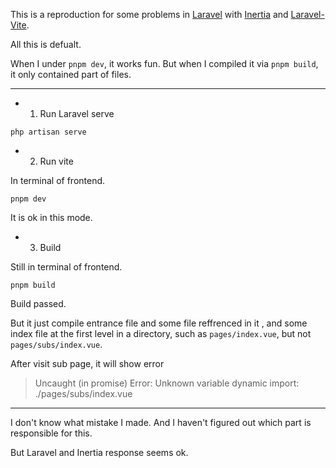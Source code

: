 This is a reproduction for some problems in [Laravel](https://laravel.com) with [Inertia](https://inertiajs.com) and [Laravel-Vite](https://laravel-vite.innocenzi.dev).

All this is defualt.

When I under `pnpm dev`, it works fun. But when I compiled it via `pnpm build`, it only contained part of files.

---

-   1. Run Laravel serve

```
php artisan serve
```

-   2. Run vite

In terminal of frontend.

```
pnpm dev
```

It is ok in this mode.

-   3. Build

Still in terminal of frontend.

```
pnpm build
```

Build passed.

But it just compile entrance file and some file reffrenced in it , and some index file at the first level in a directory, such as `pages/index.vue`, but not `pages/subs/index.vue`.

After visit sub page, it will show error

> Uncaught (in promise) Error: Unknown variable dynamic import: ./pages/subs/index.vue

---

I don't know what mistake I made. And I haven't figured out which part is responsible for this.

But Laravel and Inertia response seems ok.
